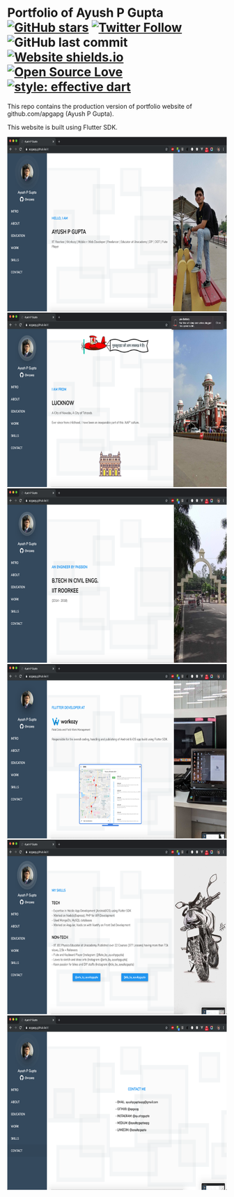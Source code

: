 # Portfolio of Ayush P Gupta [![GitHub stars](https://img.shields.io/github/stars/apgapg/flutter_portfolio.svg?style=social)](https://github.com/apgapg/flutter_portfolio) [![Twitter Follow](https://img.shields.io/twitter/url/https/@ayushpgupta.svg?style=social)](https://twitter.com/ayushpgupta) ![GitHub last commit](https://img.shields.io/github/last-commit/apgapg/flutter_portfolio.svg) [![Website shields.io](https://img.shields.io/website-up-down-green-red/http/shields.io.svg)](https://apgapg.github.io/)[![Open Source Love](https://badges.frapsoft.com/os/v2/open-source.svg?v=103)](https://github.com/apgapg/flutter_portfolio) [![style: effective dart](https://img.shields.io/badge/style-effective_dart-40c4ff.svg)](https://github.com/tenhobi/effective_dart)

This repo contains the production version of portfolio website of github.com/apgapg (Ayush P Gupta).    

This website is built using Flutter SDK.

<img src="https://raw.githubusercontent.com/apgapg/flutter_portfolio/master/src/s1.png"  height = "400"> <img src="https://raw.githubusercontent.com/apgapg/flutter_portfolio/master/src/s2.png"  height = "400"> <img src="https://raw.githubusercontent.com/apgapg/flutter_portfolio/master/src/s3.png"  height = "400"> <img src="https://raw.githubusercontent.com/apgapg/flutter_portfolio/master/src/s4.png"  height = "400"> <img src="https://raw.githubusercontent.com/apgapg/flutter_portfolio/master/src/s5.png"  height = "400"> <img src="https://raw.githubusercontent.com/apgapg/flutter_portfolio/master/src/s6.png"  height = "400">

